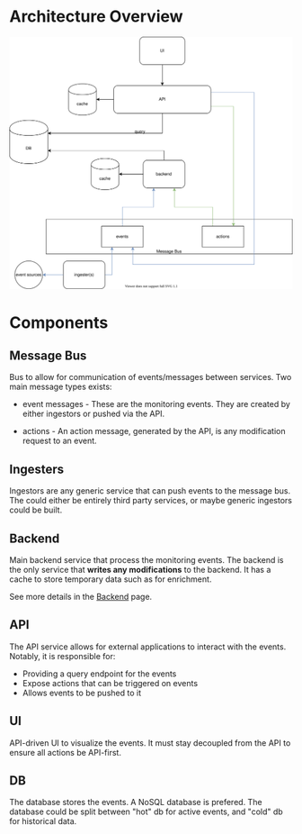 # Architecture Overview

![Self-editing Diagram](architecture-overview.svg)


# Components

## Message Bus
Bus to allow for communication of events/messages between services. Two main message types exists:

 - event messages - These are the monitoring events. They are created by either ingestors or pushed via the API.

 - actions - An action message, generated by the API, is any modification request to an event.

## Ingesters
Ingestors are any generic service that can push events to the message bus. The could either be entirely third party services, or maybe generic ingestors could be built.

## Backend
Main backend service that process the monitoring events.
The backend is the only service that **writes any modifications** to the backend. It has a cache to store temporary data such as for enrichment.

See more details in the [Backend](backend.md) page.

## API
The API service allows for external applications to interact with the events. Notably, it is responsible for:
- Providing a query endpoint for the events
- Expose actions that can be triggered on events
- Allows events to be pushed to it

## UI
API-driven UI to visualize the events. It must stay decoupled from the API to ensure all actions be API-first. 

## DB
The database stores the events. A NoSQL database is prefered. The database could be split between "hot" db for active events, and "cold" db for historical data.